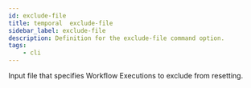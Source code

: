 ```yaml
---
id: exclude-file
title: temporal  exclude-file
sidebar_label: exclude-file
description: Definition for the exclude-file command option.
tags:
	- cli
---
```


Input file that specifies Workflow Executions to exclude from resetting.
